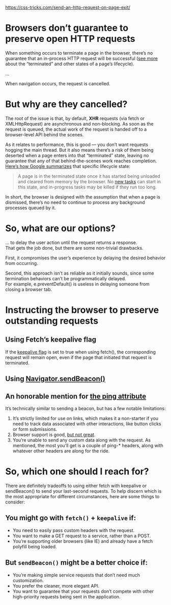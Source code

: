 
https://css-tricks.com/send-an-http-request-on-page-exit/

# Browsers don’t guarantee to preserve open HTTP requests

When something occurs to terminate a page in the browser, there’s no guarantee that an in-process HTTP request will be successful ([see more](https://developers.google.com/web/updates/2018/07/page-lifecycle-api) about the “terminated” and other states of a page’s lifecycle).

...

When navigation occurs, the request is cancelled.

# But why are they cancelled?

The root of the issue is that, by default, **XHR** requests (via fetch or XMLHttpRequest) are asynchronous and non-blocking. As soon as the request is queued, the actual work of the request is handed off to a browser-level API behind the scenes.

As it relates to performance, this is good — you don’t want requests hogging the main thread. But it also means there’s a risk of them being deserted when a page enters into that “terminated” state, leaving no guarantee that any of that behind-the-scenes work reaches completion. [Here’s how Google summarizes](https://developers.google.com/web/updates/2018/07/page-lifecycle-api#states) that specific lifecycle state:

> A page is in the terminated state once it has started being unloaded and cleared from memory by the browser. No [new tasks](https://html.spec.whatwg.org/multipage/webappapis.html#queue-a-task) can start in this state, and in-progress tasks may be killed if they run too long.

In short, the browser is designed with the assumption that when a page is dismissed, there’s no need to continue to process any background processes queued by it.

# So, what are our options?

... to delay the user action until the request returns a response.  
That gets the job done, but there are some non-trivial drawbacks.

First, it compromises the user’s experience by delaying the desired behavior from occurring.

Second, this approach isn’t as reliable as it initially sounds, since some termination behaviors can’t be programmatically delayed.  
For example, e.preventDefault() is useless in delaying someone from closing a browser tab.

# Instructing the browser to preserve outstanding requests

## Using Fetch’s keepalive flag

If the [keepalive flag](https://fetch.spec.whatwg.org/#request-keepalive-flag) is set to true when using fetch(), the corresponding request will remain open, even if the page that initiated that request is terminated.

## Using [Navigator.sendBeacon()](https://w3c.github.io/beacon/#sec-processing-model)

## An honorable mention for [the ping attribute](https://css-tricks.com/the-ping-attribute-on-anchor-links/)

It’s technically similar to sending a beacon, but has a few notable limitations:

1. It’s strictly limited for use on links, which makes it a non-starter if you need to track data associated with other interactions, like button clicks or form submissions.
2. Browser support is good, [but not great](https://caniuse.com/ping).
3. You’re unable to send any custom data along with the request. As mentioned, the most you’ll get is a couple of ping-\* headers, along with whatever other headers are along for the ride.

# So, which one should I reach for?

There are definitely tradeoffs to using either fetch with keepalive or sendBeacon() to send your last-second requests. To help discern which is the most appropriate for different circumstances, here are some things to consider:

## You might go with `fetch()` + `keepalive` if:

- You need to easily pass custom headers with the request.
- You want to make a GET request to a service, rather than a POST.
- You’re supporting older browsers (like IE) and already have a fetch polyfill being loaded.

## But `sendBeacon()` might be a better choice if:

- You’re making simple service requests that don’t need much customization.
- You prefer the cleaner, more elegant API.
- You want to guarantee that your requests don’t compete with other high-priority requests being sent in the application.
